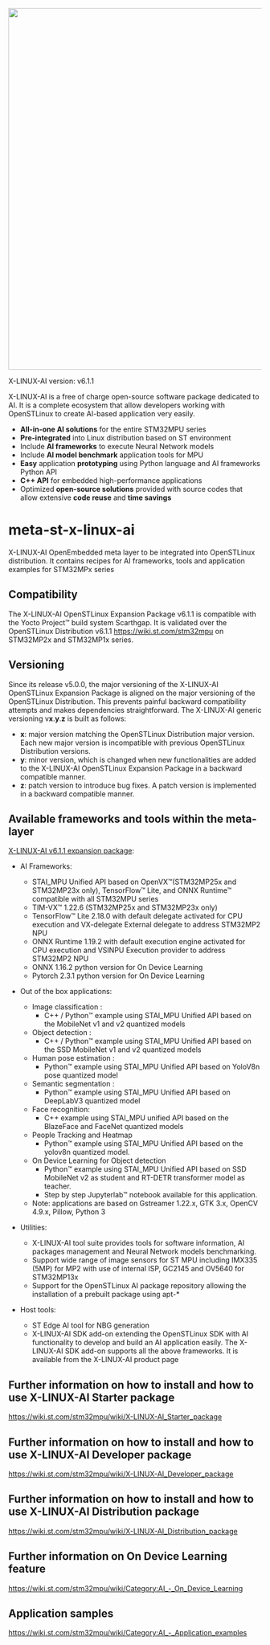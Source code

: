 <p align="center">
    <img width="720" src="https://raw.githubusercontent.com/STMicroelectronics/meta-st-stm32mpu-ai/master/x-linux-ai-logo.png">
</p>

X-LINUX-AI version: v6.1.1

X-LINUX-AI is a free of charge open-source software package dedicated to AI.
It is a complete ecosystem that allow developers working with OpenSTLinux to create AI-based application very easily.
* **All-in-one AI solutions** for the entire STM32MPU series
* **Pre-integrated** into Linux distribution based on ST environment
* Include **AI frameworks** to execute Neural Network models
* Include **AI model benchmark** application tools for MPU
* **Easy** application **prototyping** using Python language and AI frameworks Python API
* **C++ API** for embedded high-performance applications
* Optimized **open-source solutions** provided with source codes that allow extensive **code reuse** and **time savings**

# meta-st-x-linux-ai
X-LINUX-AI OpenEmbedded meta layer to be integrated into OpenSTLinux distribution.
It contains recipes for AI frameworks, tools and application examples for STM32MPx series

## Compatibility
The X-LINUX-AI OpenSTLinux Expansion Package v6.1.1 is compatible with the Yocto Project™ build system Scarthgap.
It is validated over the OpenSTLinux Distribution v6.1.1 https://wiki.st.com/stm32mpu on STM32MP2x and STM32MP1x series.

## Versioning
Since its release v5.0.0, the major versioning of the X-LINUX-AI OpenSTLinux Expansion Package is aligned on the major versioning of the OpenSTLinux Distribution. This prevents painful backward compatibility attempts and makes dependencies straightforward.
The X-LINUX-AI generic versioning v**x**.**y**.**z** is built as follows:
* **x**: major version matching the OpenSTLinux Distribution major version. Each new major version is incompatible with previous OpenSTLinux Distribution versions.
* **y**: minor version, which is changed when new functionalities are added to the X-LINUX-AI OpenSTLinux Expansion Package in a backward compatible manner.
* **z**: patch version to introduce bug fixes. A patch version is implemented in a backward compatible manner.

## Available frameworks and tools within the meta-layer
[X-LINUX-AI v6.1.1 expansion package](https://wiki.st.com/stm32mpu/wiki/Category:X-LINUX-AI_expansion_package):
* AI Frameworks:
  * STAI_MPU Unified API based on OpenVX™(STM32MP25x and STM32MP23x only), TensorFlow™ Lite, and ONNX Runtime™ compatible with all STM32MPU series
  * TIM-VX™ 1.22.6 (STM32MP25x and STM32MP23x only)
  * TensorFlow™ Lite 2.18.0 with default delegate activated for CPU execution and VX-delegate External delegate to address STM32MP2 NPU
  * ONNX Runtime 1.19.2 with default execution engine activated for CPU execution and VSINPU Execution provider to address STM32MP2 NPU
  * ONNX 1.16.2 python version for On Device Learning
  * Pytorch 2.3.1 python version for On Device Learning

* Out of the box applications:
  * Image classification :
    * C++ / Python™ example using STAI_MPU Unified API based on the MobileNet v1 and v2 quantized models
  * Object detection :
    * C++ / Python™ example using STAI_MPU Unified API based on the SSD MobileNet v1 and v2 quantized models
  * Human pose estimation :
    * Python™ example using STAI_MPU Unified API based on YoloV8n pose quantized model
  * Semantic segmentation :
    * Python™ example using STAI_MPU Unified API based on DeepLabV3 quantized model
  * Face recognition:
    * C++ example using STAI_MPU unified API based on the BlazeFace and FaceNet quantized models
  * People Tracking and Heatmap
    * Python™ example using STAI_MPU Unified API based on the yolov8n quantized model.
  * On Device Learning for Object detection
    * Python™ example using STAI_MPU Unified API based on SSD MobileNet v2 as student and RT-DETR transformer model as teacher.
    * Step by step Jupyterlab™ notebook available for this application.
  * Note: applications are based on Gstreamer 1.22.x, GTK 3.x, OpenCV 4.9.x, Pillow, Python 3

* Utilities:
  * X-LINUX-AI tool suite provides tools for software information, AI packages management and Neural Network models benchmarking.
  * Support wide range of image sensors for ST MPU including IMX335 (5MP) for MP2 with use of internal ISP, GC2145 and OV5640 for STM32MP13x
  * Support for the OpenSTLinux AI package repository allowing the installation of a prebuilt package using apt-*

* Host tools:
  * ST Edge AI tool for NBG generation
  * X-LINUX-AI SDK add-on extending the OpenSTLinux SDK with AI functionality to develop and build an AI application easily. The X-LINUX-AI SDK add-on supports all the above frameworks. It is available from the X-LINUX-AI product page

## Further information on how to install and how to use X-LINUX-AI Starter package
<https://wiki.st.com/stm32mpu/wiki/X-LINUX-AI_Starter_package>

## Further information on how to install and how to use X-LINUX-AI Developer package
<https://wiki.st.com/stm32mpu/wiki/X-LINUX-AI_Developer_package>

## Further information on how to install and how to use X-LINUX-AI Distribution package
<https://wiki.st.com/stm32mpu/wiki/X-LINUX-AI_Distribution_package>

## Further information on On Device Learning feature
<https://wiki.st.com/stm32mpu/wiki/Category:AI_-_On_Device_Learning>

## Application samples
<https://wiki.st.com/stm32mpu/wiki/Category:AI_-_Application_examples>
